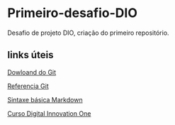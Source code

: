 # Primeiro-desafio-DIO
Desafio de projeto DIO, criação do primeiro repositório.

## links úteis 
[Dowloand do Git](https://git-scm.com/downloads) <p>
[Referencia Git](https://git-scm.com/docs) <p>
[Sintaxe básica Markdown](https://www.markdownguide.org/basic-syntax/) <p> 
[Curso Digital Innovation One](https://www.dio.me/)

